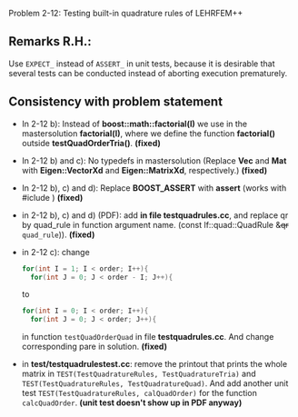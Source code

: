 Problem 2-12: Testing built-in quadrature rules of LEHRFEM++

## Remarks R.H.:

Use `EXPECT_` instead of `ASSERT_` in unit tests, because it is desirable that several tests can be conducted instead of aborting execution prematurely.

## Consistency with problem statement

- In 2-12 b): Instead of **boost::math::factorial<double>(I)** we use in the mastersolution **factorial(I)**, where we define the function **factorial()** outside **testQuadOrderTria()**. **(fixed)**

- In 2-12 b) and c): No typedefs in mastersolution (Replace **Vec** and **Mat** with **Eigen::VectorXd** and **Eigen::MatrixXd**, respectively.) **(fixed)**

- In 2-12 b), c) and d): Replace **BOOST_ASSERT** with **assert** (works with #iclude <cassert>) **(fixed)**

- in 2-12 b), c) and d) (PDF): add **in file testquadrules.cc**, and replace qr by quad_rule in function argument name. (const lf::quad::QuadRule &~~qr~~ `quad_rule`)). **(fixed)**

- in 2-12 c): change

  ```c++
  for(int I = 1; I < order; I++){
    for(int J = 0; J < order - I; J++){
  ```

  to

  ```c++
  for(int I = 0; I < order; I++){
    for(int J = 0; J < order; J++){
  ```

  in function `testQuadOrderQuad` in file **testquadrules.cc**. And change corresponding pare in solution.  **(fixed)**

- in **test/testquadrulestest.cc**: remove the printout that prints the whole matrix in `TEST(TestQuadratureRules, TestQuadratureTria)` and `TEST(TestQuadratureRules, TestQuadratureQuad)`. And add another unit test `TEST(TestQuadratureRules, calQuadOrder)` for the function `calcQuadOrder`. **(unit test doesn't show up in PDF anyway)**

